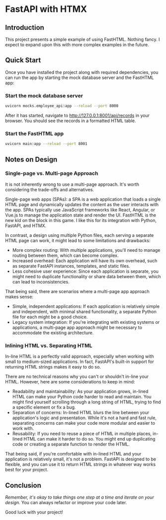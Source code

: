 # FastAPI with HTMX

## Introduction

This project presents a simple example of using FastHTML. Nothing fancy. I expect to expand upon this with more complex examples in the future.

## Quick Start

Once you have installed the project along with required dependencies, you can run the app by starting the mock database server and the FastHTML app:

### Start the mock database server ###

```bash
uvicorn mocks.employee_api:app --reload --port 8000
```

After it has started, navigate to http://127.0.0.1:8001/api/records in  your browser. You should see the records in a formatted HTML table.

### Start the FastHTML app ###

```bash
uvicorn main:app --reload --port 8001
```

## Notes on Design

### Single-page vs. Multi-page Approach

It is not inherently wrong to use a multi-page approach. It's worth considering the trade-offs and alternatives.

Single-page web apps (SPAs): a SPA is a web application that loads a single HTML page and dynamically updates the content as the user interacts with the app. SPAs typically use JavaScript frameworks like React, Angular, or Vue.js to manage the application state and render the UI. FastHTML is the new kid on the block in this game. I like this for its integration with Python, FastAPI, and HTMX.

In contrast, a design using multiple Python files, each serving a separate HTML page can work, it might lead to some limitations and drawbacks:

- More complex routing: With multiple applications, you'll need to manage routing between them, which can become complex.
- Increased overhead: Each application will have its own overhead, such as separate FastAPI instances, templates, and static files.
- Less cohesive user experience: Since each application is separate, you might need to duplicate functionality or share data between them, which can lead to inconsistencies.

That being said, there are scenarios where a multi-page app approach makes sense:

- Simple, independent applications: If each application is relatively simple and independent, with minimal shared functionality, a separate Python file for each might be a good choice.
- Legacy system integration: If you're integrating with existing systems or applications, a multi-page app approach might be necessary to accommodate the existing architecture.

### Inlining HTML vs. Separating HTML

In-line HTML is a perfectly valid approach, especially when working with small to medium-sized applications. In fact, FastAPI's built-in support for returning HTML strings makes it easy to do so.

There are no technical reasons why you can't or shouldn't in-line your HTML. However, here are some considerations to keep in mind:

- Readability and maintainability: As your application grows, in-lined HTML can make your Python code harder to read and maintain. You might find yourself scrolling through a long string of HTML, trying to find a specific element or fix a bug.
- Separation of concerns: In-lined HTML blurs the line between your application's logic and presentation. While it's not a hard and fast rule, separating concerns can make your code more modular and easier to work with.
- Reusability: If you need to reuse a piece of HTML in multiple places, in-lined HTML can make it harder to do so. You might end up duplicating code or creating a separate function to render the HTML.

That being said, if you're comfortable with in-lined HTML and your application is relatively small, it's not a problem. FastAPI is designed to be flexible, and you can use it to return HTML strings in whatever way works best for your project.

## Conclusion

*Remember, it's okay to take things one step at a time and iterate on your design.* You can always refactor or improve your code later.

Good luck with your project!
